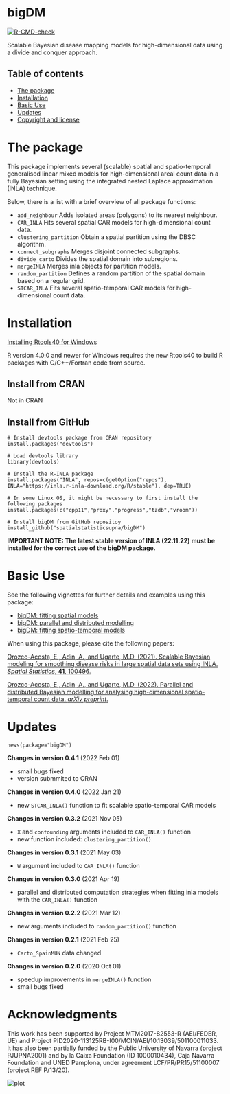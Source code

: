 # bigDM

<!-- badges: start -->
[![R-CMD-check](https://github.com/spatialstatisticsupna/bigDM/workflows/R-CMD-check/badge.svg)](https://github.com/spatialstatisticsupna/bigDM/actions)
<!-- badges: end -->


Scalable Bayesian disease mapping models for high-dimensional data using a divide and conquer approach.

## Table of contents

- [The package](#the-package)
- [Installation](#installation)
- [Basic Use](#basic-use)
- [Updates](#updates)
- [Copyright and license](#copyright-and-license)


# The package
This package implements several (scalable) spatial and spatio-temporal generalised linear mixed models for high-dimensional areal count data in a fully Bayesian setting using the integrated nested Laplace approximation (INLA) technique.

Below, there is a list with a brief overview of all package functions:

* ```add_neighbour``` Adds isolated areas (polygons) to its nearest neighbour.
* ```CAR_INLA``` Fits several spatial CAR models for high-dimensional count data.
* ```clustering_partition``` Obtain a spatial partition using the DBSC algorithm.
* ```connect_subgraphs``` Merges disjoint connected subgraphs.
* ```divide_carto``` Divides the spatial domain into subregions.
* ```mergeINLA``` Merges inla objects for partition models.
* ```random_partition``` Defines a random partition of the spatial domain based on a regular grid.
* ```STCAR_INLA``` Fits several spatio-temporal CAR models for high-dimensional count data.


# Installation

[Installing Rtools40 for Windows](https://cran.r-project.org/bin/windows/Rtools/)

R version 4.0.0 and newer for Windows requires the new Rtools40 to build R packages with C/C++/Fortran code from source.


## Install from CRAN
Not in CRAN

## Install from GitHub
```
# Install devtools package from CRAN repository
install.packages("devtools")

# Load devtools library
library(devtools)

# Install the R-INLA package
install.packages("INLA", repos=c(getOption("repos"), INLA="https://inla.r-inla-download.org/R/stable"), dep=TRUE)

# In some Linux OS, it might be necessary to first install the following packages
install.packages(c("cpp11","proxy","progress","tzdb","vroom"))

# Install bigDM from GitHub repositoy
install_github("spatialstatisticsupna/bigDM")
```
**IMPORTANT NOTE: The latest stable version of INLA (22.11.22) must be installed for the correct use of the bigDM package.**


# Basic Use
See the following vignettes for further details and examples using this package:
* [bigDM: fitting spatial models](https://emi-sstcdapp.unavarra.es/bigDM/bigDM-1-fitting-spatial-models.html)
* [bigDM: parallel and distributed modelling](https://emi-sstcdapp.unavarra.es/bigDM/bigDM-2-parallel-and-distributed-modelling.html)
* [bigDM: fitting spatio-temporal models](https://emi-sstcdapp.unavarra.es/bigDM/bigDM-3-fitting-spatio-temporal-models.html)

When using this package, please cite the following papers:

[Orozco-Acosta, E., Adin, A., and Ugarte, M.D. (2021). Scalable Bayesian modeling for smoothing disease risks in large spatial data sets using INLA. _Spatial Statistics_, __41__, 100496.](https://doi.org/10.1016/j.spasta.2021.100496)

[Orozco-Acosta, E., Adin, A., and Ugarte, M.D. (2022). Parallel and distributed Bayesian modelling for analysing high-dimensional spatio-temporal count data. _arXiv preprint_.](https://arxiv.org/abs/2201.08323)

# Updates

```
news(package="bigDM")
```

__Changes in version 0.4.1__ (2022 Feb 01)
* small bugs fixed
* version submmited to CRAN

__Changes in version 0.4.0__ (2022 Jan 21)
* new `STCAR_INLA()` function to fit scalable spatio-temporal CAR models

__Changes in version 0.3.2__ (2021 Nov 05)
* `X` and `confounding` arguments included to `CAR_INLA()` function
* new function included: `clustering_partition()`

__Changes in version 0.3.1__ (2021 May 03)
* `W` argument included to `CAR_INLA()` function

__Changes in version 0.3.0__ (2021 Apr 19)
* parallel and distributed computation strategies when fitting inla models with the `CAR_INLA()` function

__Changes in version 0.2.2__ (2021 Mar 12)
* new arguments included to `random_partition()` function

__Changes in version 0.2.1__ (2021 Feb 25)
* `Carto_SpainMUN` data changed

__Changes in version 0.2.0__ (2020 Oct 01)
* speedup improvements in `mergeINLA()` function
* small bugs fixed


# Acknowledgments
This work has been supported by Project MTM2017-82553-R (AEI/FEDER, UE) and Project PID2020-113125RB-I00/MCIN/AEI/10.13039/501100011033. It has also been partially funded by the Public University of Navarra (project PJUPNA2001) and by la Caixa Foundation (ID 1000010434), Caja Navarra Foundation and UNED Pamplona, under agreement LCF/PR/PR15/51100007 (project REF P/13/20).

![plot](https://github.com/spatialstatisticsupna/bigDM/blob/master/micin-aei.jpg)

